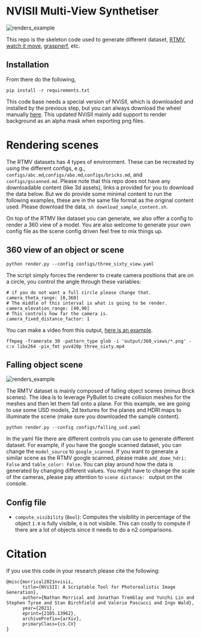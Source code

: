 # NVISII Multi-View Synthetiser 

![renders_example](https://i.imgur.com/O2BrQ2u.jpg)

This repo is the skeleton code used to generate different dataset, [RTMV](https://www.cs.umd.edu/~mmeshry/projects/rtmv/), [watch it move](https://nvlabs.github.io/watch-it-move/), [graspnerf](https://nerfgrasp.github.io/), etc.

## Installation 

From there do the following, 
```
pip install -r requirements.txt
``` 
This code base needs a special version of NViSII, which is  downloaded and installed by the previous step, but you can always download the wheel manually [here](https://www.dropbox.com/s/m85v7ts981xs090/nvisii-1.2.dev47%2Bgf122b5b.72-cp36-cp36m-manylinux2014_x86_64.whl?dl=0).
This updated NViSII mainly add support to render background as an alpha mask when exporting png files. 


# Rendering scenes

The RTMV datasets has 4 types of environment. These can be recreated by using the different configs, e.g., `configs/abc.md`,`configs/abo.md`,`configs/bricks.md`, and `configs/gscanned.md`. 
Please note that this repo does not have any downloadable content (like 3d assets), links a provided for you to download the data below. 
But we do provide some minimal content to run the following examples, these are in the same file format as the original content used. Please download the data, `sh download_sample_content.sh`. 

On top of the RTMV like dataset you can generate, we also offer a config to render a 360 view of a model. You are also welcome to generate your own config file as the scene config driven feel free to mix things up. 

## 360 view of an object or scene
```
python render.py --config configs/three_sixty_view.yaml
```

The script simply forces the renderer to create camera positions that are on a circle, you control the angle through these variables: 
```
# if you do not want a full circle please change that. 
camera_theta_range: [0,360]
# The middle of this interval is what is going to be render. 
camera_elevation_range: [40,90]
# This controls how far the camera is.
camera_fixed_distance_factor: 1
```
You can make a video from this output, [here is an example](https://imgur.com/u2GhoyK). 
```
ffmpeg -framerate 30 -pattern_type glob -i 'output/360_views/*.png' -c:v libx264 -pix_fmt yuv420p three_sixty.mp4
```

## Falling object scene

![renders_example](https://i.imgur.com/ytgv1wg.jpg)

The RMTV dataset is mainly composed of falling object scenes (minus Brick scenes). The idea is to leverage PyBullet to create collision meshes for the meshes and then let them fall onto a plane. For this example, we are going to use some USD models, 2d textures for the planes and HDRI maps to illuminate the scene (make sure you downloaded the sample content).

```
python render.py --config configs/falling_usd.yaml 
```

In the yaml file there are different controls you can use to generate different dataset. For example, if you have the google scanned dataset, you can change the `model_source` to `google_scanned`. If you want to generate a similar scene as the RTMV google scanned, please make `add_dome_hdri: False` and `table_color: False`. You can play around how the data is generated by changing different values. You might have to change the scale of the cameras, please pay attention to `scene distance: ` output on the console. 

## Config file 

- `compute_visibility` (`Bool`): Computes the visibility in percentage of the object `1.0` is fully visibile, `0` is not visibile. This can costly to compute if there are a lot of objects since it needs to do a n2 comparisons.  

# Citation
If you use this code in your research please cite the following: 
```
@misc{morrical2021nvisii,
      title={NViSII: A Scriptable Tool for Photorealistic Image Generation}, 
      author={Nathan Morrical and Jonathan Tremblay and Yunzhi Lin and Stephen Tyree and Stan Birchfield and Valerio Pascucci and Ingo Wald},
      year={2021},
      eprint={2105.13962},
      archivePrefix={arXiv},
      primaryClass={cs.CV}
}
```